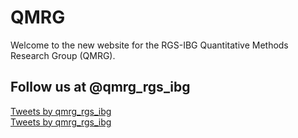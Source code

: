 # QMRG

Welcome to the new website for the RGS-IBG Quantitative Methods Research Group (QMRG).

<div class="twitter">
	<h2>Follow us at @qmrg_rgs_ibg</h2>
    <a class="twitter-timeline" href="https://twitter.com/qmrg_rgs_ibg?ref_src=twsrc%5Etfw">Tweets by qmrg_rgs_ibg</a> <script async src="https://platform.twitter.com/widgets.js" charset="utf-8"></script>
</div><!-- /.twitter -->

<div class="grey section">
    <div class="Grid container">
        <!-- The heading "Follow Us @TwitterOSS" is inserted with Javascript -->
        <div id="open-source-timeline" class="Grid-cell timeline-cell u-size1of2">
    <a class="twitter-timeline" href="https://twitter.com/qmrg_rgs_ibg?ref_src=twsrc%5Etfw">Tweets by qmrg_rgs_ibg</a> <script async src="https://platform.twitter.com/widgets.js" charset="utf-8"></script>
        </div>
    </div>
</div>
